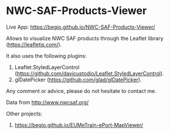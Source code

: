 # NWC-SAF-Products-Viewer

Live App: https://begio.github.io/NWC-SAF-Products-Viewer/

Allows to visualize NWC SAF products through the Leaflet library (https://leafletjs.com/).

It also uses the following plugins:
1. Leaflet.StyledLayerControl (https://github.com/davicustodio/Leaflet.StyledLayerControl).
2. glDatePicker (https://github.com/glad/glDatePicker).

Any comment or advice, please do not hesitate to contact me.

Data from http://www.nwcsaf.org/

Other projects:
1. https://begio.github.io/EUMeTrain-ePort-MapViewer/
